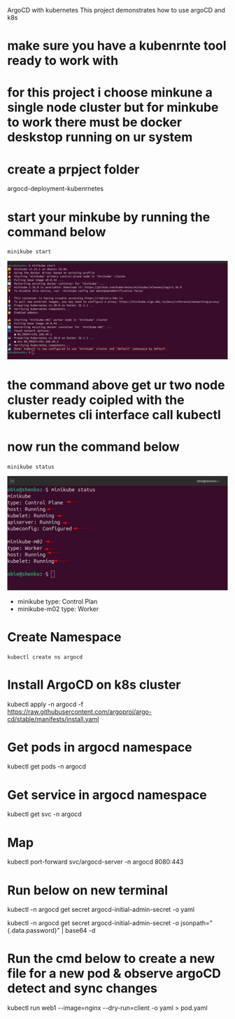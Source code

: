 ArgoCD with kubernetes
This project demonstrates how to use argoCD and k8s

# make sure you have a kubenrnte tool ready to work with 
# for this project i choose minkune a single node cluster but for minkube to work there must be docker deskstop running on ur system

# create a prpject folder 
 argocd-deployment-kubenrnetes
 
# start your minkube by running the command below
`minikube start`

![](./k8s/img/minikube%20start.png)
# the command above get ur two node cluster ready coipled with the kubernetes cli interface call kubectl

# now run the command below

`minikube status`

![](./k8s/img/minikube-status.png)

* minikube type: Control Plan
* minikube-m02 type: Worker

# Create Namespace
`kubectl create ns argocd`

# Install ArgoCD on k8s cluster

kubectl apply -n argocd -f https://raw.githubusercontent.com/argoproj/argo-cd/stable/manifests/install.yaml

# Get pods in argocd namespace
kubectl get pods -n argocd
# Get service in argocd namespace
kubectl get svc -n argocd
# Map 
kubectl port-forward svc/argocd-server -n argocd 8080:443

# Run below on new terminal
kubectl -n argocd get secret argocd-initial-admin-secret -o yaml

kubectl -n argocd get secret argocd-initial-admin-secret -o jsonpath="{.data.password}" | base64 -d
# Run the cmd below to create a new file for a new pod & observe argoCD detect and sync changes
kubectl run web1  --image=nginx --dry-run=client -o yaml > pod.yaml